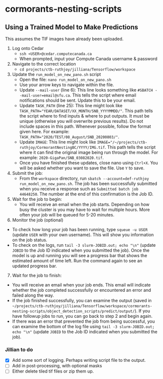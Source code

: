 # cormorants-nesting-scripts


## Using a Trained Model to Make Predictions
This assumes the TIF images have already been uploaded. 
1. Log onto Cedar
    * `ssh <USER>@cedar.computecanada.ca`
    * When prompted, input your Compute Canada username & password
2. Navigate to the correct location
    * `cd projects/ctb-ruthjoy/jilliana/Tensorflow/workspace`
3. Update the `run_model_on_new_pano.sh` script
    * Open the file: `nano run_model_on_new_pano.sh`
    * Use your arrow keys to navigate within the file. 
    * Update `--mail-user` (line 6): This line looks something like `#SBATCH --mail-user=email@sfu.ca`. This tells the script where email notifications should be sent. Update this to be your email. 
    * Update `TASK_PATH` (line 25): This line might look like `TASK_PATH="YEAR/DATASET/XX_MONTH/SNB_YYYYMMDD/"`. This path tells the script where to find inputs & where to put outputs. It must be unique (otherwise you will overwrite previous results). Do not include spaces in this path. Whenever possible, follow the format given here. For example: `TASK_PATH="2020/TEST/08_August/SNB_20200803/"`. 
    * Update `IMAGE`: This line might look like 
      `IMAGE="/~/projects/ctb-ruthjoy/CormorantNestingBC/YYYY/IMG.tif`. This path 
      tells the script where it can find the original image being run through the 
      model. For example: `2020-GigaPan/SNB_03082020.tif`.   
    * Once you have finished these updates, close nano using `Ctrl+X`. You will
      be asked whether you want to save the file. Use `Y` to save.
4. Submit the job: 
    * From the `workspace` directory, run 
    `sbatch --account=def-ruthjoy run_model_on_new_pano.sh`. The job has been 
     successfully submitted when you receive a response such as 
     `Submitted batch job 44648250`. The number at the end of this confirmation
     is the Job ID. 
5. Wait for the job to begin: 
    * You will receive an email when the job starts. Depending on how busy the 
      cluster is you may have to wait for multiple hours. More often your job 
      will be queued for 5-20 minutes. 
6. Monitor the job (optional)
  * To check how long your job has been running, type `squeue -u USER` (update `USER` with your own username). This will show you information on the job status. 
  * To check on the logs, run `tail -3 slurm-JOBID.out; echo "\n"` (update `JOBID` to the Job ID indicated when you submitted the job). Once the model is up and running you will see a progress bar that shows the estimated amount of time left. Run the command again to see an updated progress bar. 
7. Wait for the job to finish: 
  * You will receive an email when your job ends. This email will indicate
    whether the job completed successfully or encountered an error and failed along the 
    way.
  * If the job finished successfully, you can examine the output (saved in 
    `~/projects/ctb-ruthjoy/jilliana/Tensorflow/workspace/cormorants-nesting-scripts/object_detection_scripts/predict/output/`). 
    If you have followup jobs to run, you can go back to step 2 and begin again.
  * If there was an error that prevented the job from being successful, you can
    examine the bottom of the log file using `tail -3 slurm-JOBID.out; echo "\n"` (update `JOBID` to the Job ID indicated when you submitted the job).
    
### Jillian to do
- [X] Add some sort of logging. Perhaps writing script file to the output. 
- [ ] Add in post-processing, with optional masks
- [ ] Either delete tiled tif files or zip them up. 
